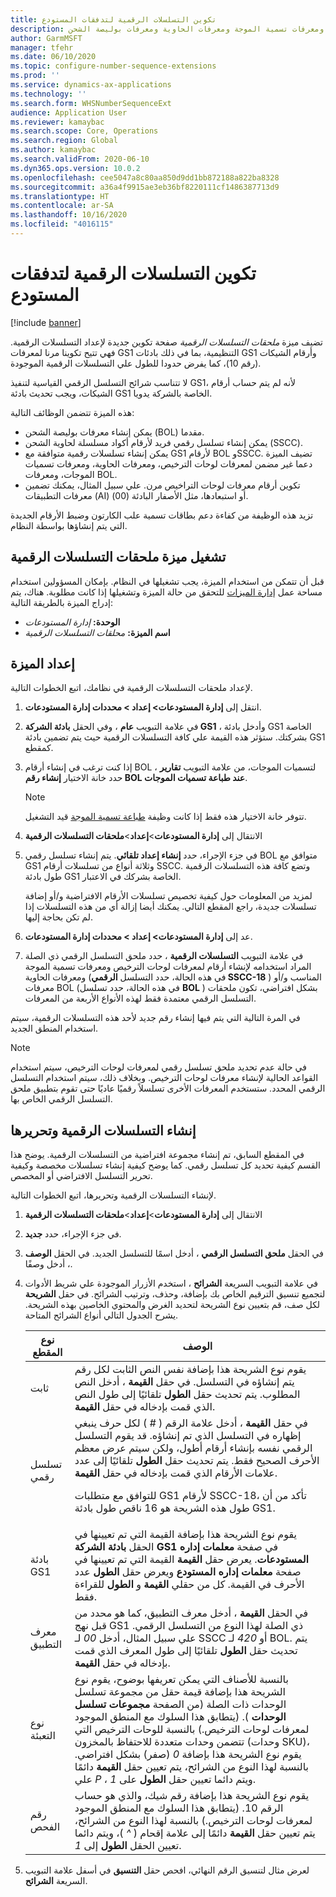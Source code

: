 ```yaml
---
title: تكوين التسلسلات الرقمية لتدفقات المستودع
description: يوفر هذا الموضوع نظرة عامة حول الوظيفة التي توفر ملحقات تسلسلات رقمية لمعرفات لوحات الترخيص ومعرفات تسمية الموجة ومعرفات الحاوية ومعرفات بوليصة الشحن.
author: GarmMSFT
manager: tfehr
ms.date: 06/10/2020
ms.topic: configure-number-sequence-extensions
ms.prod: ''
ms.service: dynamics-ax-applications
ms.technology: ''
ms.search.form: WHSNumberSequenceExt
audience: Application User
ms.reviewer: kamaybac
ms.search.scope: Core, Operations
ms.search.region: Global
ms.author: kamaybac
ms.search.validFrom: 2020-06-10
ms.dyn365.ops.version: 10.0.2
ms.openlocfilehash: cee5047a8c80aa850d9dd1bb872188a822ba8328
ms.sourcegitcommit: a36a4f9915ae3eb36bf8220111cf1486387713d9
ms.translationtype: HT
ms.contentlocale: ar-SA
ms.lasthandoff: 10/16/2020
ms.locfileid: "4016115"
---
```

# <a name="configure-number-sequences-for-warehouse-flows"></a>تكوين التسلسلات الرقمية لتدفقات المستودع

[!include [banner](../includes/banner.md)]

تضيف ميزة *ملحقات التسلسلات الرقمية* صفحة تكوين جديدة لإعداد التسلسلات الرقمية. فهي تتيح تكوينا مرنا لمعرفات GS1 التنظيمية، بما في ذلك بادئات GS1 وأرقام الشيكات (رقم 10)، كما يفرض حدودا للطول علي التسلسلات الرقمية الموجودة.

لا تتناسب شرائح التسلسل الرقمي القياسية لتنفيذ GS1، لأنه لم يتم حساب أرقام الشيكات، ويجب تحديث بادئة GS1 الخاصة بالشركة يدويا.

هذه الميزة تتضمن الوظائف التالية:

- يمكن إنشاء معرفات بوليصة الشحن (BOL) مقدما.
- يمكن إنشاء تسلسل رقمي فريد لأرقام أكواد مسلسلة لحاوية الشحن (SSCC).
- يمكن إنشاء تسلسلات رقمية متوافقة مع GS1 لأرقام BOL وSSCC. تضيف الميزة دعما غير مضمن لمعرفات لوحات الترخيص، ومعرفات الحاوية، ومعرفات تسميات الموجات، ومعرفات BOL.
- تكوين أرقام معرفات لوحات التراخيص مرن. علي سبيل المثال، يمكنك تضمين معرفات التطبيقات (AI) أو استبعادها، مثل الأصفار البادئة (00).

تزيد هذه الوظيفة من كفاءة دعم بطاقات تسمية علب الكارتون وضبط الأرقام الجديدة التي يتم إنشاؤها بواسطة النظام.

## <a name="turn-on-the-number-sequence-extensions-feature"></a>تشغيل ميزة ملحقات التسلسلات الرقمية

قبل أن تتمكن من استخدام الميزة، يجب تشغيلها في النظام. بإمكان المسؤولين استخدام مساحة عمل [إدارة الميزات](../../fin-ops-core/fin-ops/get-started/feature-management/feature-management-overview.md) للتحقق من حالة الميزة وتشغيلها إذا كانت مطلوبة. هناك، يتم إدراج الميزة بالطريقة التالية:

- **الوحدة:** *إدارة المستودعات*
- **اسم الميزة:** *محلقات التسلسلات الرقمية*

## <a name="set-up-the-feature"></a>إعداد الميزة

لإعداد ملحقات التسلسلات الرقمية في نظامك، اتبع الخطوات التالية.

1. انتقل إلى **إدارة المستودعات‬\> إعداد‬ \> محددات إدارة المستودعات**.
1. في علامة التبويب **عام** ، وفي الحقل **بادئة الشركة GS1** ، وأدخل بادئة GS1 الخاصة بشركتك. ستؤثر هذه القيمة علي كافة التسلسلات الرقمية حيث يتم تضمين بادئة GS1 كمقطع.
1. إذا كنت ترغب في إنشاء أرقام BOL لتسميات الموجات، من علامة التبويب **تقارير** ، حدد خانة الاختيار **إنشاء رقم BOL عند طباعة تسميات الموجات**.

    > [!NOTE]
    > تتوفر خانة الاختيار هذه فقط إذا كانت وظيفة [طباعة تسمية الموجة](configure-wave-label-printing.md) قيد التشغيل.

1. الانتقال إلى **إدارة المستودعات**\>**إعداد**\>**ملحقات التسلسلات الرقمية**
1. في جزء الإجراء، حدد **إنشاء إعداد تلقائي**. يتم إنشاء تسلسل رقمي BOL متوافق مع GS1 وثلاثة أنواع من تسلسلات أرقام SSCC. وتضع كافة هذه التسلسلات الرقمية طول بادئة GS1 الخاصة بشركك في الاعتبار.

    لمزيد من المعلومات حول كيفية تخصيص تسلسلات الأرقام الافتراضية و/أو إضافة تسلسلات جديدة، راجع المقطع التالي. يمكنك أيضا إزالة أي من هذه التسلسلات إذا لم تكن بحاجة إليها.

1. عد إلى **إدارة المستودعات‬\> إعداد‬ \> محددات إدارة المستودعات**.
1. في علامة التبويب **التسلسلات الرقمية** ، حدد ملحق التسلسل الرقمي ذي الصلة المراد استخدامه لإنشاء أرقام لمعرفات لوحات الترخيص ومعرفات تسمية الموجة ومعرفات الحاوية (في هذه الحالة، حدد التسلسل **الرقمي SSCC-18** ) المناسب و/أو معرفات BOL (في هذه الحالة، حدد تسلسل **BOL** ) بشكل افتراضي، تكون ملحقات التسلسل الرقمي معتمدة فقط لهذه الأنواع الأربعة من المعرفات.

في المرة التالية التي يتم فيها إنشاء رقم جديد لأحد هذه التسلسلات الرقمية، سيتم استخدام المنطق الجديد.

> [!NOTE]
> في حالة عدم تحديد ملحق تسلسل رقمي لمعرفات لوحات الترخيص، سيتم استخدام القواعد الحالية لإنشاء معرفات لوحات الترخيص. وبخلاف ذلك، سيتم استخدام التسلسل الرقمي المحدد. ستستخدم المعرفات الأخرى تسلسلاً رقميًا عاديًا حتى تقوم بتطبيق ملحق التسلسل الرقمي الخاص بها.

## <a name="create-and-edit-number-sequences"></a>إنشاء التسلسلات الرقمية وتحريرها

في المقطع السابق، تم إنشاء مجموعة افتراضية من التسلسلات الرقمية. يوضح هذا القسم كيفية تحديد كل تسلسل رقمي. كما يوضح كيفية إنشاء تسلسلات مخصصة وكيفية تحرير التسلسل الافتراضي أو المخصص.

لإنشاء التسلسلات الرقمية وتحريرها، اتبع الخطوات التالية.

1. الانتقال إلى **إدارة المستودعات**\>**إعداد**\>**ملحقات التسلسلات الرقمية**
1. في جزء الإجراء، حدد **جديد**.
1. في الحقل **ملحق التسلسل الرقمي** ، أدخل اسمًا للتسلسل الجديد. في الحقل **الوصف** ، أدخل وصفًا.
1. في علامة التبويب السريعة **الشرائح** ، استخدم الأزرار الموجودة علي شريط الأدوات لتجميع تنسيق الترقيم الخاص بك بإضافة، وحذف، وترتيب الشرائح. في حقل **الشريحة** لكل صف، قم بتعيين نوع الشريحة لتحديد الغرض والمحتوي الخاصين بهذه الشريحة. يشرح الجدول التالي أنواع الشرائح المتاحة.

    | نوع المقطع | ‏‏الوصف |
    |---|---|
    | ثابت | يقوم نوع الشريحة هذا بإضافة نفس النص الثابت لكل رقم يتم إنشاؤه في التسلسل. في حقل **القيمة‬** ، أدخل النص المطلوب. يتم تحديث حقل **الطول** تلقائيًا إلى طول النص الذي قمت بإدخاله في حقل **القيمة**. |
    | تسلسل رقمي | في حقل **القيمة** ، أدخل علامة الرقم ( *\#* ) لكل حرف ينبغي إظهاره في التسلسل الذي تم إنشاؤه. قد يقوم التسلسل الرقمي نفسه بإنشاء أرقام أطول، ولكن سيتم عرض معظم الأحرف الصحيح فقط. يتم تحديث حقل **الطول** تلقائيًا إلى عدد علامات الأرقام الذي قمت بإدخاله في حقل **القيمة**.<p>للتوافق مع متطلبات GS1 لأرقام SSCC-18، تأكد من أن طول هذه الشريحة هو 16 ناقص طول بادئة GS1.</p> |
    | بادئة GS1 | يقوم نوع الشريحة هذا بإضافة القيمة التي تم تعيينها في الحقل **بادئة الشركة GS1** في صفحة **معلمات إداره المستودعات**. يعرض حقل **القيمة** القيمة التي تم تعيينها في صفحة **معلمات إداره المستودع** ويعرض حقل **الطول** عدد الأحرف في القيمة. كل من حقلي **القيمة** و **الطول** للقراءة فقط. |
    | معرف التطبيق | في الحقل **القيمة** ، أدخل معرف التطبيق، كما هو محدد من قبل نهج GS1 ذي الصلة لهذا النوع من التسلسل الرقمي. علي سبيل المثال، أدخل *00* لـ SSCC أو *420* لـ BOL. يتم تحديث حقل **الطول** تلقائيًا إلى طول المعرف الذي قمت بإدخاله في حقل **القيمة**. |
    | نوع التعبئة | بالنسبة للأصناف التي يمكن تعريفها بوضوح، يقوم نوع الشريحة هذا بإضافة قيمة حقل من مجموعة تسلسل الوحدات ذات الصلة (من الصفحة **مجموعات تسلسل الوحدات** ). (يتطابق هذا السلوك مع المنطق الموجود لمعرفات لوحات الترخيص.) بالنسبة للوحات الترخيص التي تتضمن وحدات متعددة للاحتفاظ بالمخزون (وحدات SKU)، يقوم نوع الشريحة هذا بإضافة *0* (صفر) بشكل افتراضي. بالنسبة لهذا النوع من الشرائح، يتم تعيين حقل **القيمة** دائمًا علي *P* ، ويتم دائما تعيين حقل **الطول** على *1*.|
    | رقم الفحص | يقوم نوع الشريحة هذا بإضافة رقم شيك، والذي هو حساب الرقم 10. (يتطابق هذا السلوك مع المنطق الموجود لمعرفات لوحات الترخيص.) بالنسبة لهذا النوع من الشرائح، يتم تعيين حقل **القيمة** دائمًا إلى علامة إقحام ( *^* )، ويتم دائما تعيين الحقل **الطول** إلى *1*. |

1. لعرض مثال لتنسيق الرقم النهائي، افحص حقل **التنسيق** في أسفل علامة التبويب السريعة **الشرائح**.
